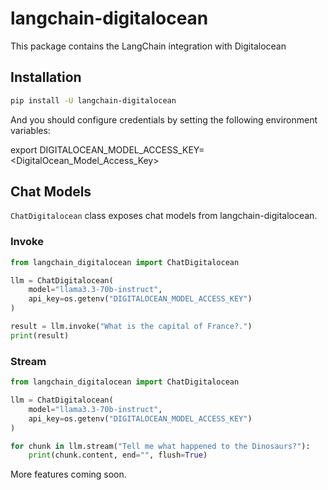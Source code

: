 # langchain-digitalocean

This package contains the LangChain integration with Digitalocean

## Installation

```bash
pip install -U langchain-digitalocean
```

And you should configure credentials by setting the following environment variables:

export DIGITALOCEAN_MODEL_ACCESS_KEY=<DigitalOcean_Model_Access_Key>

## Chat Models

`ChatDigitalocean` class exposes chat models from langchain-digitalocean.

### Invoke

```python
from langchain_digitalocean import ChatDigitalocean

llm = ChatDigitalocean(
    model="llama3.3-70b-instruct",
    api_key=os.getenv("DIGITALOCEAN_MODEL_ACCESS_KEY")
)

result = llm.invoke("What is the capital of France?.")
print(result)
```

### Stream

```python
from langchain_digitalocean import ChatDigitalocean

llm = ChatDigitalocean(
    model="llama3.3-70b-instruct",
    api_key=os.getenv("DIGITALOCEAN_MODEL_ACCESS_KEY")
)

for chunk in llm.stream("Tell me what happened to the Dinosaurs?"):
    print(chunk.content, end="", flush=True)

```

More features coming soon.